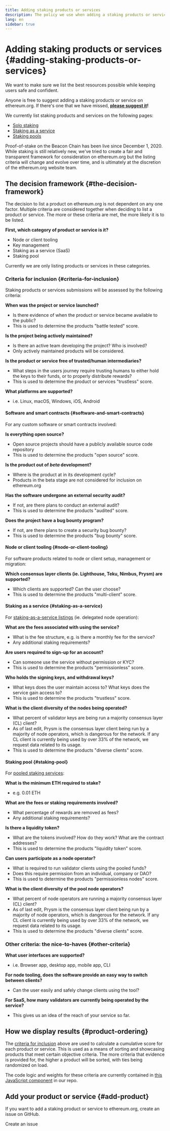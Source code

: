 ```yaml
---
title: Adding staking products or services
description: The policy we use when adding a staking products or services to ethereum.org
lang: en
sidebar: true
---
```


# Adding staking products or services {#adding-staking-products-or-services}

We want to make sure we list the best resources possible while keeping users safe and confident.

Anyone is free to suggest adding a staking products or service on ethereum.org. If there's one that we have missed, **[please suggest it](https://github.com/ethereum/ethereum-org-website/issues/new?&template=suggest_staking_product.md)!**

We currently list staking products and services on the following pages:

- [Solo staking](/staking/solo/)
- [Staking as a service](/staking/saas/)
- [Staking pools](/staking/pools/)

Proof-of-stake on the Beacon Chain has been live since December 1, 2020. While staking is still relatively new, we've tried to create a fair and transparent framework for consideration on ethereum.org but the listing criteria will change and evolve over time, and is ultimately at the discretion of the ethereum.org website team.

## The decision framework {#the-decision-framework}

The decision to list a product on ethereum.org is not dependent on any one factor. Multiple criteria are considered together when deciding to list a product or service. The more or these criteria are met, the more likely it is to be listed.

**First, which category of product or service is it?**

- Node or client tooling
- Key management
- Staking as a service (SaaS)
- Staking pool

Currently we are only listing products or services in these categories.

### Criteria for inclusion {#criteria-for-inclusion}

Staking products or services submissions will be assessed by the following criteria:

**When was the project or service launched?**

- Is there evidence of when the product or service became available to the public?
- This is used to determine the products "battle tested" score.

**Is the project being actively maintained?**

- Is there an active team developing the project? Who is involved?
- Only actively maintained products will be considered.

**Is the product or service free of trusted/human intermediaries?**

- What steps in the users journey require trusting humans to either hold the keys to their funds, or to properly distribute rewards?
- This is used to determine the product or services "trustless" score.

**What platforms are supported?**

- i.e. Linux, macOS, Windows, iOS, Android

#### Software and smart contracts {#software-and-smart-contracts}

For any custom software or smart contracts involved:

**Is everything open source?**

- Open source projects should have a publicly available source code repository
- This is used to determine the products "open source" score.

**Is the product out of _beta_ development?**

- Where is the product at in its development cycle?
- Products in the beta stage are not considered for inclusion on ethereum.org

**Has the software undergone an external security audit?**

- If not, are there plans to conduct an external audit?
- This is used to determine the products "audited" score.

**Does the project have a bug bounty program?**

- If not, are there plans to create a security bug bounty?
- This is used to determine the products "bug bounty" score.

#### Node or client tooling {#node-or-client-tooling}

For software products related to node or client setup, management or migration:

**Which consensus layer clients (ie. Lighthouse, Teku, Nimbus, Prysm) are supported?**

- Which clients are supported? Can the user choose?
- This is used to determine the products "multi-client" score.

#### Staking as a service {#staking-as-a-service}

For [staking-as-a-service listings](/staking/saas/) (ie. delegated node operation):

**What are the fees associated with using the service?**

- What is the fee structure, e.g. is there a monthly fee for the service?
- Any additional staking requirements?

**Are users required to sign-up for an account?**

- Can someone use the service without permission or KYC?
- This is used to determine the products "permissionless" score.

**Who holds the signing keys, and withdrawal keys?**

- What keys does the user maintain access to? What keys does the service gain access to?
- This is used to determine the products "trustless" score.

**What is the client diversity of the nodes being operated?**

- What percent of validator keys are being run a majority consensus layer (CL) client?
- As of last edit, Prysm is the consensus layer client being run by a majority of node operators, which is dangerous for the network. If any CL client is currently being used by over 33% of the network, we request data related to its usage.
- This is used to determine the products "diverse clients" score.

#### Staking pool {#staking-pool}

For [pooled staking services](/staking/pools/):

**What is the minimum ETH required to stake?**

- e.g. 0.01 ETH

**What are the fees or staking requirements involved?**

- What percentage of rewards are removed as fees?
- Any additional staking requirements?

**Is there a liquidity token?**

- What are the tokens involved? How do they work? What are the contract addresses?
- This is used to determine the products "liquidity token" score.

**Can users participate as a node operator?**

- What is required to run validator clients using the pooled funds?
- Does this require permission from an individual, company or DAO?
- This is used to determine the products "permissionless nodes" score.

**What is the client diversity of the pool node operators?**

- What percent of node operators are running a majority consensus layer (CL) client?
- As of last edit, Prysm is the consensus layer client being run by a majority of node operators, which is dangerous for the network. If any CL client is currently being used by over 33% of the network, we request data related to its usage.
- This is used to determine the products "diverse clients" score.

### Other criteria: the nice-to-haves {#other-criteria}

**What user interfaces are supported?**

- i.e. Browser app, desktop app, mobile app, CLI

**For node tooling, does the software provide an easy way to switch between clients?**

- Can the user easily and safely change clients using the tool?

**For SaaS, how many validators are currently being operated by the service?**

- This gives us an idea of the reach of your service so far.

## How we display results {#product-ordering}

The [criteria for inclusion](#criteria-for-inclusion) above are used to calculate a cumulative score for each product or service. This is used as a means of sorting and showcasing products that meet certain objective criteria. The more criteria that evidence is provided for, the higher a product will be sorted, with ties being randomized on load.

The code logic and weights for these criteria are currently contained in [this JavaScript component](https://github.com/ethereum/ethereum-org-website/blob/dev/src/components/Staking/StakingProductsCardGrid.js#L350) in our repo.

## Add your product or service {#add-product}

If you want to add a staking product or service to ethereum.org, create an issue on GitHub.

<ButtonLink to="https://github.com/ethereum/ethereum-org-website/issues/new?&template=suggest_staking_product.md">
  Create an issue
</ButtonLink>
